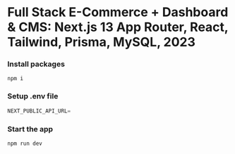 # Full Stack E-Commerce + Dashboard & CMS: Next.js 13 App Router, React, Tailwind, Prisma, MySQL, 2023


### Install packages

```shell
npm i
```

### Setup .env file


```js
NEXT_PUBLIC_API_URL=
```


### Start the app

```shell
npm run dev
```



